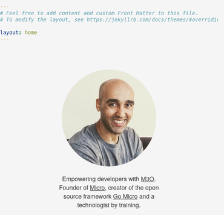 ```yaml
---
# Feel free to add content and custom Front Matter to this file.
# To modify the layout, see https://jekyllrb.com/docs/themes/#overriding-theme-defaults

layout: home
---
```


  <style>
    html, body {
      width: 100%;
      font-family:  "Helvetica Neue", Helvetica, Arial, "Lucida Grande";
      font-size: 1.0em;
      background-color: whitesmoke;
      color: #333;
      margin: 0;
      padding: 0;
    }
    html a {
      color: #333;
      text-decoration: underline;
    }
    img {
      border-radius: 50%;
    }
    #container {
      width: 300px;
      margin: 0 auto;
      padding: 40px 0;
      text-align: center;
    }
  </style>
 
  <div id="container">
    <p>
      <a href="https://github.com/asim">
        <img src="images/me.jpg"/>
      </a>
    </p>
    <p>
      Empowering developers with 
      <a href="https://m3o.com">M3O</a>. Founder of <a href="https://www.linkedin.com/company/micro-services-inc">Micro</a>,  
      creator of the open source framework <a href="https://go-micro.dev">Go Micro</a>
       and a technologist by training.
    </p>
  </div>

<script>
  (function(i,s,o,g,r,a,m){i['GoogleAnalyticsObject']=r;i[r]=i[r]||function(){
  (i[r].q=i[r].q||[]).push(arguments)},i[r].l=1*new Date();a=s.createElement(o),
  m=s.getElementsByTagName(o)[0];a.async=1;a.src=g;m.parentNode.insertBefore(a,m)
  })(window,document,'script','https://www.google-analytics.com/analytics.js','ga');

  ga('create', 'UA-38418434-1', 'auto');
  ga('send', 'pageview');

</script>
